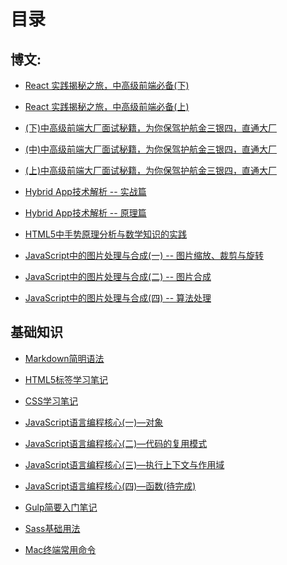 # 目录

## 博文:

- [React 实践揭秘之旅，中高级前端必备(下)](./ReactGL-2.md)

- [React 实践揭秘之旅，中高级前端必备(上)](./ReactGL-1.md)

- [(下)中高级前端大厂面试秘籍，为你保驾护航金三银四，直通大厂](./interview-3.md)

- [(中)中高级前端大厂面试秘籍，为你保驾护航金三银四，直通大厂](./interview-2.md)

- [(上)中高级前端大厂面试秘籍，为你保驾护航金三银四，直通大厂](./interview-1.md)

- [Hybrid App技术解析 -- 实战篇](./hybrid-2.md)

- [Hybrid App技术解析 -- 原理篇](./hybrid-1.md)

- [HTML5中手势原理分析与数学知识的实践](./html5-touch-math.md)

- [JavaScript中的图片处理与合成(一) -- 图片缩放、裁剪与旋转](./canvas-1.md)

- [JavaScript中的图片处理与合成(二) -- 图片合成](./canvas-2.md)

- [JavaScript中的图片处理与合成(四) -- 算法处理](./canvas-4.md)


## 基础知识

- [Markdown简明语法](./basis/Markdown简明语法.md)

- [HTML5标签学习笔记](./basis/HTML学习笔记.md)

- [CSS学习笔记](./basis/CSS学习笔记.md)

- [JavaScript语言编程核心(一)—对象](./basis/JavaScript语言编程核心(一)—对象.md)

- [JavaScript语言编程核心(二)—代码的复用模式](./basis/JavaScript语言编程核心(二)—代码的复用模式.md)

- [JavaScript语言编程核心(三)—执行上下文与作用域](./basis/JavaScript语言编程核心(三)—执行上下文与作用域.md)

- [JavaScript语言编程核心(四)—函数(待完成)](./basis/JavaScript语言编程核心(四)—函数(待完成).md)

- [Gulp简要入门笔记](./basis/Gulp简要入门笔记.md)

- [Sass基础用法](./basis/Sass基础用法.md)

- [Mac终端常用命令](./basis/Mac终端常用命令.md)
